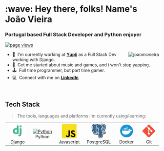 <h1 align="left" id="joaomcvieira-title">:wave: Hey there, folks! Name's João Vieira</h1>
<h3 align="left">Portugal based Full Stack Developer and Python enjoyer</h3>

<p align="left">
  <a href="https://github.com/joaomcvieira/joaomcvieira">
    <img src="https://komarev.com/ghpvc/?username=joaomcvieira" alt="page views" />
  </a>
</p>

<a href="#joaomcvieira-title">
  <img src="https://github-readme-stats-gamma-lyart-75.vercel.app/api?username=joaomcvieira" alt="joaomcvieira" align="right" />
</a>

- :office: &nbsp;I'm currently working at **[Yupii]** as a Full Stack Dev working with Django.
- :speech_balloon: &nbsp;Get me started about music and games, and i won't stop yapping.
- :joystick: &nbsp;Full time programmer, but part time gamer.
- :computer: &nbsp;Connect with me on **[LinkedIn]**

<br>

<h2 align="left" id="joaomcvieira-tech">Tech Stack</h2>

> The tools, languages and platforms i'm currently using/learning: 

<table>
  <tr>
    <td align="center" width="96">
      <a href="#joaomcvieira-tech">
        <img src="./images/django.svg" width="48" height="48" alt="Django" />
      </a>
      <br>Django
    </td>
    <td align="center" width="96">
      <a href="#joaomcvieira-tech">
        <img src="./images/python-original.svg" width="48" height="48" alt="Python" />
      </a>
      <br>Python
    </td>
    <td align="center" width="96">
      <a href="#joaomcvieira-tech">
        <img src="./images/javascript.svg" width="48" height="48" alt="Javascript" />
      </a>
      <br>Javascript
    </td>
    <td align="center" width="96">
      <a href="#joaomcvieira-tech">
        <img src="./images/postgresql.svg" width="48" height="48" alt="PostgreSQL" />
      </a>
      <br>PostgreSQL
    </td>
    <td align="center" width="96">
      <a href="#joaomcvieira-tech" >
        <img src="./images/docker.svg" width="48" height="48" alt="Docker" />
      </a>
      <br>Docker
    </td>
    <td align="center" width="96"> 
      <a href="#joaomcvieira-tech" >
        <img src="./images/git.svg" width="48" height="48" alt="Git" />
      </a>
      <br>Git
    </td>
  </tr>
</table>

<!-- links -->

[Yupii]: https://yupii.net/
[linkedin]: https://www.linkedin.com/in/joao-vieira-310128322 "João Vieira's LinkedIn"
